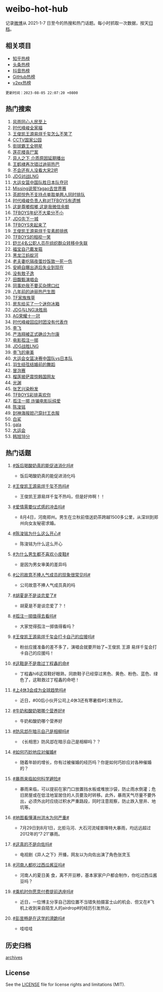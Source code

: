 # weibo-hot-hub

记录[微博](https://www.weibo.com)从 2021-1-7 日至今的热搜和热门话题。每小时抓取一次数据，按天[归档](archives)。

## 相关项目

- [知乎热榜](https://github.com/lonnyzhang423/zhihu-hot-hub)
- [头条热榜](https://github.com/lonnyzhang423/toutiao-hot-hub)
- [抖音热榜](https://github.com/lonnyzhang423/douyin-hot-hub)
- [GitHub热榜](https://github.com/lonnyzhang423/github-hot-hub)
- [v2ex热榜](https://github.com/lonnyzhang423/v2ex-hot-hub)


`更新时间：2023-08-05 22:07:20 +0800`

## 热门搜索

1. [风雨同心人民至上](https://m.weibo.cn/search?containerid=100103type%3D1%26t%3D10%26q%3D%23%E9%A3%8E%E9%9B%A8%E5%90%8C%E5%BF%83%E4%BA%BA%E6%B0%91%E8%87%B3%E4%B8%8A%23&stream_entry_id=51&isnewpage=1&extparam=seat%3D1%26pos%3D0%26cate%3D10103%26dgr%3D0%26filter_type%3Drealtimehot%26c_type%3D51%26stream_entry_id%3D51%26display_time%3D1691244439%26pre_seqid%3D169124443925703267511&luicode=10000011&lfid=106003type%253D25%2526t%253D3%2526disable_hot%253D1%2526filter_type%253Drealtimehot)
1. [时代峰峻全家福](https://m.weibo.cn/search?containerid=100103type%3D1%26t%3D10%26q%3D%23%E6%97%B6%E4%BB%A3%E5%B3%B0%E5%B3%BB%E5%85%A8%E5%AE%B6%E7%A6%8F%23&stream_entry_id=31&isnewpage=1&extparam=seat%3D1%26realpos%3D1%26lcate%3D5001%26dgr%3D0%26pos%3D0%26q%3D%2523%25E6%2597%25B6%25E4%25BB%25A3%25E5%25B3%25B0%25E5%25B3%25BB%25E5%2585%25A8%25E5%25AE%25B6%25E7%25A6%258F%2523%26flag%3D4%26filter_type%3Drealtimehot%26stream_entry_id%3D31%26band_rank%3D1%26c_type%3D31%26cate%3D5001%26display_time%3D1691244439%26pre_seqid%3D169124443925703267511&luicode=10000011&lfid=106003type%253D25%2526t%253D3%2526disable_hot%253D1%2526filter_type%253Drealtimehot)
1. [王俊凯王源易烊千玺怎么不笑了](https://m.weibo.cn/search?containerid=100103type%3D1%26t%3D10%26q%3D%23%E7%8E%8B%E4%BF%8A%E5%87%AF%E7%8E%8B%E6%BA%90%E6%98%93%E7%83%8A%E5%8D%83%E7%8E%BA%E6%80%8E%E4%B9%88%E4%B8%8D%E7%AC%91%E4%BA%86%23&stream_entry_id=31&isnewpage=1&extparam=seat%3D1%26realpos%3D2%26lcate%3D5001%26dgr%3D0%26pos%3D1%26q%3D%2523%25E7%258E%258B%25E4%25BF%258A%25E5%2587%25AF%25E7%258E%258B%25E6%25BA%2590%25E6%2598%2593%25E7%2583%258A%25E5%258D%2583%25E7%258E%25BA%25E6%2580%258E%25E4%25B9%2588%25E4%25B8%258D%25E7%25AC%2591%25E4%25BA%2586%2523%26flag%3D16%26filter_type%3Drealtimehot%26stream_entry_id%3D31%26band_rank%3D2%26c_type%3D31%26cate%3D5001%26display_time%3D1691244439%26pre_seqid%3D169124443925703267511&luicode=10000011&lfid=106003type%253D25%2526t%253D3%2526disable_hot%253D1%2526filter_type%253Drealtimehot)
1. [CCTV国家公园](https://m.weibo.cn/search?containerid=100103type%3D1%26t%3D10%26q%3D%23CCTV%E5%9B%BD%E5%AE%B6%E5%85%AC%E5%9B%AD%23&stream_entry_id=31&isnewpage=1&extparam=seat%3D1%26realpos%3D3%26lcate%3D5001%26dgr%3D0%26pos%3D2%26q%3D%2523CCTV%25E5%259B%25BD%25E5%25AE%25B6%25E5%2585%25AC%25E5%259B%25AD%2523%26flag%3D1%26filter_type%3Drealtimehot%26stream_entry_id%3D31%26band_rank%3D3%26c_type%3D31%26cate%3D5001%26display_time%3D1691244439%26pre_seqid%3D169124443925703267511&luicode=10000011&lfid=106003type%253D25%2526t%253D3%2526disable_hot%253D1%2526filter_type%253Drealtimehot)
1. [街球霸王全明星](https://m.weibo.cn/search?containerid=100103type%3D1%26t%3D10%26q%3D%23%E8%A1%97%E7%90%83%E9%9C%B8%E7%8E%8B%E5%85%A8%E6%98%8E%E6%98%9F%23&stream_entry_id=31&isnewpage=1&extparam=seat%3D1%26topic_ad%3D1%26cate%3D5001%26lcate%3D5001%26q%3D%2523%25E8%25A1%2597%25E7%2590%2583%25E9%259C%25B8%25E7%258E%258B%25E5%2585%25A8%25E6%2598%258E%25E6%2598%259F%2523%26pos%3D3%26band_rank%3D4%26dgr%3D0%26filter_type%3Drealtimehot%26is_ad_pos%3D1%26adid%3D198131%26c_type%3D31%26stream_entry_id%3D31%26display_time%3D1691244439%26pre_seqid%3D169124443925703267511&luicode=10000011&lfid=106003type%253D25%2526t%253D3%2526disable_hot%253D1%2526filter_type%253Drealtimehot)
1. [莲花楼丧尸案](https://m.weibo.cn/search?containerid=100103type%3D1%26t%3D10%26q%3D%23%E8%8E%B2%E8%8A%B1%E6%A5%BC%E4%B8%A7%E5%B0%B8%E6%A1%88%23&stream_entry_id=31&isnewpage=1&extparam=seat%3D1%26realpos%3D4%26lcate%3D5001%26dgr%3D0%26pos%3D4%26q%3D%2523%25E8%258E%25B2%25E8%258A%25B1%25E6%25A5%25BC%25E4%25B8%25A7%25E5%25B0%25B8%25E6%25A1%2588%2523%26flag%3D2%26filter_type%3Drealtimehot%26stream_entry_id%3D31%26band_rank%3D4%26c_type%3D31%26cate%3D5001%26display_time%3D1691244439%26pre_seqid%3D169124443925703267511&luicode=10000011&lfid=106003type%253D25%2526t%253D3%2526disable_hot%253D1%2526filter_type%253Drealtimehot)
1. [异人之下 介质原因延期播出](https://m.weibo.cn/search?containerid=100103type%3D1%26t%3D10%26q%3D%E5%BC%82%E4%BA%BA%E4%B9%8B%E4%B8%8B+%E4%BB%8B%E8%B4%A8%E5%8E%9F%E5%9B%A0%E5%BB%B6%E6%9C%9F%E6%92%AD%E5%87%BA&stream_entry_id=31&isnewpage=1&extparam=seat%3D1%26realpos%3D5%26lcate%3D5001%26dgr%3D0%26pos%3D5%26q%3D%25E5%25BC%2582%25E4%25BA%25BA%25E4%25B9%258B%25E4%25B8%258B%2520%25E4%25BB%258B%25E8%25B4%25A8%25E5%258E%259F%25E5%259B%25A0%25E5%25BB%25B6%25E6%259C%259F%25E6%2592%25AD%25E5%2587%25BA%26flag%3D1%26filter_type%3Drealtimehot%26stream_entry_id%3D31%26band_rank%3D5%26c_type%3D31%26cate%3D5001%26display_time%3D1691244439%26pre_seqid%3D169124443925703267511&luicode=10000011&lfid=106003type%253D25%2526t%253D3%2526disable_hot%253D1%2526filter_type%253Drealtimehot)
1. [王鹤棣再次错过迪丽热巴](https://m.weibo.cn/search?containerid=100103type%3D1%26t%3D10%26q%3D%23%E7%8E%8B%E9%B9%A4%E6%A3%A3%E5%86%8D%E6%AC%A1%E9%94%99%E8%BF%87%E8%BF%AA%E4%B8%BD%E7%83%AD%E5%B7%B4%23&stream_entry_id=31&isnewpage=1&extparam=seat%3D1%26realpos%3D6%26lcate%3D5001%26dgr%3D0%26pos%3D6%26q%3D%2523%25E7%258E%258B%25E9%25B9%25A4%25E6%25A3%25A3%25E5%2586%258D%25E6%25AC%25A1%25E9%2594%2599%25E8%25BF%2587%25E8%25BF%25AA%25E4%25B8%25BD%25E7%2583%25AD%25E5%25B7%25B4%2523%26flag%3D1%26filter_type%3Drealtimehot%26stream_entry_id%3D31%26band_rank%3D6%26c_type%3D31%26cate%3D5001%26display_time%3D1691244439%26pre_seqid%3D169124443925703267511&luicode=10000011&lfid=106003type%253D25%2526t%253D3%2526disable_hot%253D1%2526filter_type%253Drealtimehot)
1. [不会还有人没看大宋2吧](https://m.weibo.cn/search?containerid=100103type%3D1%26t%3D10%26q%3D%23%E4%B8%8D%E4%BC%9A%E8%BF%98%E6%9C%89%E4%BA%BA%E6%B2%A1%E7%9C%8B%E5%A4%A7%E5%AE%8B2%E5%90%A7%23&stream_entry_id=31&isnewpage=1&extparam=seat%3D1%26cate%3D5001%26lcate%3D5001%26q%3D%2523%25E4%25B8%258D%25E4%25BC%259A%25E8%25BF%2598%25E6%259C%2589%25E4%25BA%25BA%25E6%25B2%25A1%25E7%259C%258B%25E5%25A4%25A7%25E5%25AE%258B2%25E5%2590%25A7%2523%26pos%3D7%26band_rank%3D7%26dgr%3D0%26filter_type%3Drealtimehot%26is_ad_pos%3D1%26adid%3D198566%26c_type%3D31%26stream_entry_id%3D31%26display_time%3D1691244439%26pre_seqid%3D169124443925703267511&luicode=10000011&lfid=106003type%253D25%2526t%253D3%2526disable_hot%253D1%2526filter_type%253Drealtimehot)
1. [JDG对战LNG](https://m.weibo.cn/search?containerid=100103type%3D1%26t%3D10%26q%3D%23JDG%E5%AF%B9%E6%88%98LNG%23&stream_entry_id=31&isnewpage=1&extparam=seat%3D1%26realpos%3D7%26lcate%3D5001%26dgr%3D0%26pos%3D8%26q%3D%2523JDG%25E5%25AF%25B9%25E6%2588%2598LNG%2523%26flag%3D0%26filter_type%3Drealtimehot%26stream_entry_id%3D31%26band_rank%3D7%26c_type%3D31%26cate%3D5001%26display_time%3D1691244439%26pre_seqid%3D169124443925703267511&luicode=10000011&lfid=106003type%253D25%2526t%253D3%2526disable_hot%253D1%2526filter_type%253Drealtimehot)
1. [大运女篮中国队胜日本队夺冠](https://m.weibo.cn/search?containerid=100103type%3D1%26t%3D10%26q%3D%23%E5%A4%A7%E8%BF%90%E5%A5%B3%E7%AF%AE%E4%B8%AD%E5%9B%BD%E9%98%9F%E8%83%9C%E6%97%A5%E6%9C%AC%E9%98%9F%E5%A4%BA%E5%86%A0%23&stream_entry_id=31&isnewpage=1&extparam=seat%3D1%26realpos%3D8%26lcate%3D5001%26dgr%3D0%26pos%3D9%26q%3D%2523%25E5%25A4%25A7%25E8%25BF%2590%25E5%25A5%25B3%25E7%25AF%25AE%25E4%25B8%25AD%25E5%259B%25BD%25E9%2598%259F%25E8%2583%259C%25E6%2597%25A5%25E6%259C%25AC%25E9%2598%259F%25E5%25A4%25BA%25E5%2586%25A0%2523%26flag%3D1%26filter_type%3Drealtimehot%26stream_entry_id%3D31%26band_rank%3D8%26c_type%3D31%26cate%3D5001%26display_time%3D1691244439%26pre_seqid%3D169124443925703267511&luicode=10000011&lfid=106003type%253D25%2526t%253D3%2526disable_hot%253D1%2526filter_type%253Drealtimehot)
1. [Missing说带Yagao去世界赛](https://m.weibo.cn/search?containerid=100103type%3D1%26t%3D10%26q%3D%23Missing%E8%AF%B4%E5%B8%A6Yagao%E5%8E%BB%E4%B8%96%E7%95%8C%E8%B5%9B%23&stream_entry_id=31&isnewpage=1&extparam=seat%3D1%26realpos%3D9%26lcate%3D5001%26dgr%3D0%26pos%3D10%26q%3D%2523Missing%25E8%25AF%25B4%25E5%25B8%25A6Yagao%25E5%258E%25BB%25E4%25B8%2596%25E7%2595%258C%25E8%25B5%259B%2523%26flag%3D1%26filter_type%3Drealtimehot%26stream_entry_id%3D31%26band_rank%3D9%26c_type%3D31%26cate%3D5001%26display_time%3D1691244439%26pre_seqid%3D169124443925703267511&luicode=10000011&lfid=106003type%253D25%2526t%253D3%2526disable_hot%253D1%2526filter_type%253Drealtimehot)
1. [茶颜悦色不支持点单取单两人同时排队](https://m.weibo.cn/search?containerid=100103type%3D1%26t%3D10%26q%3D%23%E8%8C%B6%E9%A2%9C%E6%82%A6%E8%89%B2%E4%B8%8D%E6%94%AF%E6%8C%81%E7%82%B9%E5%8D%95%E5%8F%96%E5%8D%95%E4%B8%A4%E4%BA%BA%E5%90%8C%E6%97%B6%E6%8E%92%E9%98%9F%23&stream_entry_id=31&isnewpage=1&extparam=seat%3D1%26realpos%3D10%26lcate%3D5001%26dgr%3D0%26pos%3D11%26q%3D%2523%25E8%258C%25B6%25E9%25A2%259C%25E6%2582%25A6%25E8%2589%25B2%25E4%25B8%258D%25E6%2594%25AF%25E6%258C%2581%25E7%2582%25B9%25E5%258D%2595%25E5%258F%2596%25E5%258D%2595%25E4%25B8%25A4%25E4%25BA%25BA%25E5%2590%258C%25E6%2597%25B6%25E6%258E%2592%25E9%2598%259F%2523%26flag%3D0%26filter_type%3Drealtimehot%26stream_entry_id%3D31%26band_rank%3D10%26c_type%3D31%26cate%3D5001%26display_time%3D1691244439%26pre_seqid%3D169124443925703267511&luicode=10000011&lfid=106003type%253D25%2526t%253D3%2526disable_hot%253D1%2526filter_type%253Drealtimehot)
1. [时代峰峻负责人称对TFBOYS有遗憾](https://m.weibo.cn/search?containerid=100103type%3D1%26t%3D10%26q%3D%23%E6%97%B6%E4%BB%A3%E5%B3%B0%E5%B3%BB%E8%B4%9F%E8%B4%A3%E4%BA%BA%E7%A7%B0%E5%AF%B9TFBOYS%E6%9C%89%E9%81%97%E6%86%BE%23&stream_entry_id=31&isnewpage=1&extparam=seat%3D1%26realpos%3D11%26lcate%3D5001%26dgr%3D0%26pos%3D12%26q%3D%2523%25E6%2597%25B6%25E4%25BB%25A3%25E5%25B3%25B0%25E5%25B3%25BB%25E8%25B4%259F%25E8%25B4%25A3%25E4%25BA%25BA%25E7%25A7%25B0%25E5%25AF%25B9TFBOYS%25E6%259C%2589%25E9%2581%2597%25E6%2586%25BE%2523%26flag%3D1%26filter_type%3Drealtimehot%26stream_entry_id%3D31%26band_rank%3D11%26c_type%3D31%26cate%3D5001%26display_time%3D1691244439%26pre_seqid%3D169124443925703267511&luicode=10000011&lfid=106003type%253D25%2526t%253D3%2526disable_hot%253D1%2526filter_type%253Drealtimehot)
1. [这是尊嘟假嘟 这是我微信余额](https://m.weibo.cn/search?containerid=100103type%3D1%26t%3D10%26q%3D%E8%BF%99%E6%98%AF%E5%B0%8A%E5%98%9F%E5%81%87%E5%98%9F+%E8%BF%99%E6%98%AF%E6%88%91%E5%BE%AE%E4%BF%A1%E4%BD%99%E9%A2%9D&stream_entry_id=31&isnewpage=1&extparam=seat%3D1%26realpos%3D12%26lcate%3D5001%26dgr%3D0%26pos%3D13%26q%3D%25E8%25BF%2599%25E6%2598%25AF%25E5%25B0%258A%25E5%2598%259F%25E5%2581%2587%25E5%2598%259F%2520%25E8%25BF%2599%25E6%2598%25AF%25E6%2588%2591%25E5%25BE%25AE%25E4%25BF%25A1%25E4%25BD%2599%25E9%25A2%259D%26flag%3D1%26filter_type%3Drealtimehot%26stream_entry_id%3D31%26band_rank%3D12%26c_type%3D31%26cate%3D5001%26display_time%3D1691244439%26pre_seqid%3D169124443925703267511&luicode=10000011&lfid=106003type%253D25%2526t%253D3%2526disable_hot%253D1%2526filter_type%253Drealtimehot)
1. [TFBOYS年纪不大辈分不小](https://m.weibo.cn/search?containerid=100103type%3D1%26t%3D10%26q%3D%23TFBOYS%E5%B9%B4%E7%BA%AA%E4%B8%8D%E5%A4%A7%E8%BE%88%E5%88%86%E4%B8%8D%E5%B0%8F%23&stream_entry_id=31&isnewpage=1&extparam=seat%3D1%26realpos%3D13%26lcate%3D5001%26dgr%3D0%26pos%3D14%26q%3D%2523TFBOYS%25E5%25B9%25B4%25E7%25BA%25AA%25E4%25B8%258D%25E5%25A4%25A7%25E8%25BE%2588%25E5%2588%2586%25E4%25B8%258D%25E5%25B0%258F%2523%26flag%3D1%26filter_type%3Drealtimehot%26stream_entry_id%3D31%26band_rank%3D13%26c_type%3D31%26cate%3D5001%26display_time%3D1691244439%26pre_seqid%3D169124443925703267511&luicode=10000011&lfid=106003type%253D25%2526t%253D3%2526disable_hot%253D1%2526filter_type%253Drealtimehot)
1. [JDG先下一城](https://m.weibo.cn/search?containerid=100103type%3D1%26t%3D10%26q%3D%23JDG%E5%85%88%E4%B8%8B%E4%B8%80%E5%9F%8E%23&stream_entry_id=31&isnewpage=1&extparam=seat%3D1%26realpos%3D14%26lcate%3D5001%26dgr%3D0%26pos%3D15%26q%3D%2523JDG%25E5%2585%2588%25E4%25B8%258B%25E4%25B8%2580%25E5%259F%258E%2523%26flag%3D0%26filter_type%3Drealtimehot%26stream_entry_id%3D31%26band_rank%3D14%26c_type%3D31%26cate%3D5001%26display_time%3D1691244439%26pre_seqid%3D169124443925703267511&luicode=10000011&lfid=106003type%253D25%2526t%253D3%2526disable_hot%253D1%2526filter_type%253Drealtimehot)
1. [TFBOYS夹起来了](https://m.weibo.cn/search?containerid=100103type%3D1%26t%3D10%26q%3D%23TFBOYS%E5%A4%B9%E8%B5%B7%E6%9D%A5%E4%BA%86%23&stream_entry_id=31&isnewpage=1&extparam=seat%3D1%26realpos%3D15%26lcate%3D5001%26dgr%3D0%26pos%3D16%26q%3D%2523TFBOYS%25E5%25A4%25B9%25E8%25B5%25B7%25E6%259D%25A5%25E4%25BA%2586%2523%26flag%3D0%26filter_type%3Drealtimehot%26stream_entry_id%3D31%26band_rank%3D15%26c_type%3D31%26cate%3D5001%26display_time%3D1691244439%26pre_seqid%3D169124443925703267511&luicode=10000011&lfid=106003type%253D25%2526t%253D3%2526disable_hot%253D1%2526filter_type%253Drealtimehot)
1. [王俊凯王源易烊千玺素颜排练](https://m.weibo.cn/search?containerid=100103type%3D1%26t%3D10%26q%3D%23%E7%8E%8B%E4%BF%8A%E5%87%AF%E7%8E%8B%E6%BA%90%E6%98%93%E7%83%8A%E5%8D%83%E7%8E%BA%E7%B4%A0%E9%A2%9C%E6%8E%92%E7%BB%83%23&stream_entry_id=31&isnewpage=1&extparam=seat%3D1%26realpos%3D16%26lcate%3D5001%26dgr%3D0%26pos%3D17%26q%3D%2523%25E7%258E%258B%25E4%25BF%258A%25E5%2587%25AF%25E7%258E%258B%25E6%25BA%2590%25E6%2598%2593%25E7%2583%258A%25E5%258D%2583%25E7%258E%25BA%25E7%25B4%25A0%25E9%25A2%259C%25E6%258E%2592%25E7%25BB%2583%2523%26flag%3D1%26filter_type%3Drealtimehot%26stream_entry_id%3D31%26band_rank%3D16%26c_type%3D31%26cate%3D5001%26display_time%3D1691244439%26pre_seqid%3D169124443925703267511&luicode=10000011&lfid=106003type%253D25%2526t%253D3%2526disable_hot%253D1%2526filter_type%253Drealtimehot)
1. [TFBOYS的相视一笑](https://m.weibo.cn/search?containerid=100103type%3D1%26t%3D10%26q%3D%23TFBOYS%E7%9A%84%E7%9B%B8%E8%A7%86%E4%B8%80%E7%AC%91%23&stream_entry_id=31&isnewpage=1&extparam=seat%3D1%26realpos%3D17%26lcate%3D5001%26dgr%3D0%26pos%3D18%26q%3D%2523TFBOYS%25E7%259A%2584%25E7%259B%25B8%25E8%25A7%2586%25E4%25B8%2580%25E7%25AC%2591%2523%26flag%3D1%26filter_type%3Drealtimehot%26stream_entry_id%3D31%26band_rank%3D17%26c_type%3D31%26cate%3D5001%26display_time%3D1691244439%26pre_seqid%3D169124443925703267511&luicode=10000011&lfid=106003type%253D25%2526t%253D3%2526disable_hot%253D1%2526filter_type%253Drealtimehot)
1. [舒兰4名公职人员在组织群众转移中失联](https://m.weibo.cn/search?containerid=100103type%3D1%26t%3D10%26q%3D%23%E8%88%92%E5%85%B04%E5%90%8D%E5%85%AC%E8%81%8C%E4%BA%BA%E5%91%98%E5%9C%A8%E7%BB%84%E7%BB%87%E7%BE%A4%E4%BC%97%E8%BD%AC%E7%A7%BB%E4%B8%AD%E5%A4%B1%E8%81%94%23&stream_entry_id=31&isnewpage=1&extparam=seat%3D1%26realpos%3D18%26lcate%3D5001%26dgr%3D0%26pos%3D19%26q%3D%2523%25E8%2588%2592%25E5%2585%25B04%25E5%2590%258D%25E5%2585%25AC%25E8%2581%258C%25E4%25BA%25BA%25E5%2591%2598%25E5%259C%25A8%25E7%25BB%2584%25E7%25BB%2587%25E7%25BE%25A4%25E4%25BC%2597%25E8%25BD%25AC%25E7%25A7%25BB%25E4%25B8%25AD%25E5%25A4%25B1%25E8%2581%2594%2523%26flag%3D0%26filter_type%3Drealtimehot%26stream_entry_id%3D31%26band_rank%3D18%26c_type%3D31%26cate%3D5001%26display_time%3D1691244439%26pre_seqid%3D169124443925703267511&luicode=10000011&lfid=106003type%253D25%2526t%253D3%2526disable_hot%253D1%2526filter_type%253Drealtimehot)
1. [福宝自己戴发箍](https://m.weibo.cn/search?containerid=100103type%3D1%26t%3D10%26q%3D%E7%A6%8F%E5%AE%9D%E8%87%AA%E5%B7%B1%E6%88%B4%E5%8F%91%E7%AE%8D&stream_entry_id=31&isnewpage=1&extparam=seat%3D1%26realpos%3D19%26lcate%3D5001%26dgr%3D0%26pos%3D20%26q%3D%25E7%25A6%258F%25E5%25AE%259D%25E8%2587%25AA%25E5%25B7%25B1%25E6%2588%25B4%25E5%258F%2591%25E7%25AE%258D%26flag%3D0%26filter_type%3Drealtimehot%26stream_entry_id%3D31%26band_rank%3D19%26c_type%3D31%26cate%3D5001%26display_time%3D1691244439%26pre_seqid%3D169124443925703267511&luicode=10000011&lfid=106003type%253D25%2526t%253D3%2526disable_hot%253D1%2526filter_type%253Drealtimehot)
1. [黑龙江蚂蚁河](https://m.weibo.cn/search?containerid=100103type%3D1%26t%3D10%26q%3D%23%E9%BB%91%E9%BE%99%E6%B1%9F%E8%9A%82%E8%9A%81%E6%B2%B3%23&stream_entry_id=31&isnewpage=1&extparam=seat%3D1%26realpos%3D20%26lcate%3D5001%26dgr%3D0%26pos%3D21%26q%3D%2523%25E9%25BB%2591%25E9%25BE%2599%25E6%25B1%259F%25E8%259A%2582%25E8%259A%2581%25E6%25B2%25B3%2523%26flag%3D1%26filter_type%3Drealtimehot%26stream_entry_id%3D31%26band_rank%3D20%26c_type%3D31%26cate%3D5001%26display_time%3D1691244439%26pre_seqid%3D169124443925703267511&luicode=10000011&lfid=106003type%253D25%2526t%253D3%2526disable_hot%253D1%2526filter_type%253Drealtimehot)
1. [老夫妻吃隔夜蛋炒饭致一死一伤](https://m.weibo.cn/search?containerid=100103type%3D1%26t%3D10%26q%3D%23%E8%80%81%E5%A4%AB%E5%A6%BB%E5%90%83%E9%9A%94%E5%A4%9C%E8%9B%8B%E7%82%92%E9%A5%AD%E8%87%B4%E4%B8%80%E6%AD%BB%E4%B8%80%E4%BC%A4%23&stream_entry_id=31&isnewpage=1&extparam=seat%3D1%26realpos%3D21%26lcate%3D5001%26dgr%3D0%26pos%3D22%26q%3D%2523%25E8%2580%2581%25E5%25A4%25AB%25E5%25A6%25BB%25E5%2590%2583%25E9%259A%2594%25E5%25A4%259C%25E8%259B%258B%25E7%2582%2592%25E9%25A5%25AD%25E8%2587%25B4%25E4%25B8%2580%25E6%25AD%25BB%25E4%25B8%2580%25E4%25BC%25A4%2523%26flag%3D1%26filter_type%3Drealtimehot%26stream_entry_id%3D31%26band_rank%3D21%26c_type%3D31%26cate%3D5001%26display_time%3D1691244439%26pre_seqid%3D169124443925703267511&luicode=10000011&lfid=106003type%253D25%2526t%253D3%2526disable_hot%253D1%2526filter_type%253Drealtimehot)
1. [安崎自曝出道后失业到现在](https://m.weibo.cn/search?containerid=100103type%3D1%26t%3D10%26q%3D%23%E5%AE%89%E5%B4%8E%E8%87%AA%E6%9B%9D%E5%87%BA%E9%81%93%E5%90%8E%E5%A4%B1%E4%B8%9A%E5%88%B0%E7%8E%B0%E5%9C%A8%23&stream_entry_id=31&isnewpage=1&extparam=seat%3D1%26realpos%3D22%26lcate%3D5001%26dgr%3D0%26pos%3D23%26q%3D%2523%25E5%25AE%2589%25E5%25B4%258E%25E8%2587%25AA%25E6%259B%259D%25E5%2587%25BA%25E9%2581%2593%25E5%2590%258E%25E5%25A4%25B1%25E4%25B8%259A%25E5%2588%25B0%25E7%258E%25B0%25E5%259C%25A8%2523%26flag%3D1%26filter_type%3Drealtimehot%26stream_entry_id%3D31%26band_rank%3D22%26c_type%3D31%26cate%3D5001%26display_time%3D1691244439%26pre_seqid%3D169124443925703267511&luicode=10000011&lfid=106003type%253D25%2526t%253D3%2526disable_hot%253D1%2526filter_type%253Drealtimehot)
1. [没有敖子逸](https://m.weibo.cn/search?containerid=100103type%3D1%26t%3D10%26q%3D%E6%B2%A1%E6%9C%89%E6%95%96%E5%AD%90%E9%80%B8&stream_entry_id=31&isnewpage=1&extparam=seat%3D1%26realpos%3D23%26lcate%3D5001%26dgr%3D0%26pos%3D24%26q%3D%25E6%25B2%25A1%25E6%259C%2589%25E6%2595%2596%25E5%25AD%2590%25E9%2580%25B8%26flag%3D1%26filter_type%3Drealtimehot%26stream_entry_id%3D31%26band_rank%3D23%26c_type%3D31%26cate%3D5001%26display_time%3D1691244439%26pre_seqid%3D169124443925703267511&luicode=10000011&lfid=106003type%253D25%2526t%253D3%2526disable_hot%253D1%2526filter_type%253Drealtimehot)
1. [田馥甄演唱会](https://m.weibo.cn/search?containerid=100103type%3D1%26t%3D10%26q%3D%E7%94%B0%E9%A6%A5%E7%94%84%E6%BC%94%E5%94%B1%E4%BC%9A&stream_entry_id=31&isnewpage=1&extparam=seat%3D1%26realpos%3D24%26lcate%3D5001%26dgr%3D0%26pos%3D25%26q%3D%25E7%2594%25B0%25E9%25A6%25A5%25E7%2594%2584%25E6%25BC%2594%25E5%2594%25B1%25E4%25BC%259A%26flag%3D1%26filter_type%3Drealtimehot%26stream_entry_id%3D31%26band_rank%3D24%26c_type%3D31%26cate%3D5001%26display_time%3D1691244439%26pre_seqid%3D169124443925703267511&luicode=10000011&lfid=106003type%253D25%2526t%253D3%2526disable_hot%253D1%2526filter_type%253Drealtimehot)
1. [同事劝我不要买杂牌口红](https://m.weibo.cn/search?containerid=100103type%3D1%26t%3D10%26q%3D%E5%90%8C%E4%BA%8B%E5%8A%9D%E6%88%91%E4%B8%8D%E8%A6%81%E4%B9%B0%E6%9D%82%E7%89%8C%E5%8F%A3%E7%BA%A2&stream_entry_id=31&isnewpage=1&extparam=seat%3D1%26realpos%3D25%26lcate%3D5001%26dgr%3D0%26pos%3D26%26q%3D%25E5%2590%258C%25E4%25BA%258B%25E5%258A%259D%25E6%2588%2591%25E4%25B8%258D%25E8%25A6%2581%25E4%25B9%25B0%25E6%259D%2582%25E7%2589%258C%25E5%258F%25A3%25E7%25BA%25A2%26flag%3D1%26filter_type%3Drealtimehot%26stream_entry_id%3D31%26band_rank%3D25%26c_type%3D31%26cate%3D5001%26display_time%3D1691244439%26pre_seqid%3D169124443925703267511&luicode=10000011&lfid=106003type%253D25%2526t%253D3%2526disable_hot%253D1%2526filter_type%253Drealtimehot)
1. [八年前的迪丽热巴生图](https://m.weibo.cn/search?containerid=100103type%3D1%26t%3D10%26q%3D%23%E5%85%AB%E5%B9%B4%E5%89%8D%E7%9A%84%E8%BF%AA%E4%B8%BD%E7%83%AD%E5%B7%B4%E7%94%9F%E5%9B%BE%23&stream_entry_id=31&isnewpage=1&extparam=seat%3D1%26realpos%3D26%26lcate%3D5001%26dgr%3D0%26pos%3D27%26q%3D%2523%25E5%2585%25AB%25E5%25B9%25B4%25E5%2589%258D%25E7%259A%2584%25E8%25BF%25AA%25E4%25B8%25BD%25E7%2583%25AD%25E5%25B7%25B4%25E7%2594%259F%25E5%259B%25BE%2523%26flag%3D0%26filter_type%3Drealtimehot%26stream_entry_id%3D31%26band_rank%3D26%26c_type%3D31%26cate%3D5001%26display_time%3D1691244439%26pre_seqid%3D169124443925703267511&luicode=10000011&lfid=106003type%253D25%2526t%253D3%2526disable_hot%253D1%2526filter_type%253Drealtimehot)
1. [TF家族族草](https://m.weibo.cn/search?containerid=100103type%3D1%26t%3D10%26q%3D%23TF%E5%AE%B6%E6%97%8F%E6%97%8F%E8%8D%89%23&stream_entry_id=31&isnewpage=1&extparam=seat%3D1%26realpos%3D27%26lcate%3D5001%26dgr%3D0%26pos%3D28%26q%3D%2523TF%25E5%25AE%25B6%25E6%2597%258F%25E6%2597%258F%25E8%258D%2589%2523%26flag%3D1%26filter_type%3Drealtimehot%26stream_entry_id%3D31%26band_rank%3D27%26c_type%3D31%26cate%3D5001%26display_time%3D1691244439%26pre_seqid%3D169124443925703267511&luicode=10000011&lfid=106003type%253D25%2526t%253D3%2526disable_hot%253D1%2526filter_type%253Drealtimehot)
1. [房东给买了一个迷你冰箱](https://m.weibo.cn/search?containerid=100103type%3D1%26t%3D10%26q%3D%E6%88%BF%E4%B8%9C%E7%BB%99%E4%B9%B0%E4%BA%86%E4%B8%80%E4%B8%AA%E8%BF%B7%E4%BD%A0%E5%86%B0%E7%AE%B1&stream_entry_id=31&isnewpage=1&extparam=seat%3D1%26realpos%3D28%26lcate%3D5001%26dgr%3D0%26pos%3D29%26q%3D%25E6%2588%25BF%25E4%25B8%259C%25E7%25BB%2599%25E4%25B9%25B0%25E4%25BA%2586%25E4%25B8%2580%25E4%25B8%25AA%25E8%25BF%25B7%25E4%25BD%25A0%25E5%2586%25B0%25E7%25AE%25B1%26flag%3D0%26filter_type%3Drealtimehot%26stream_entry_id%3D31%26band_rank%3D28%26c_type%3D31%26cate%3D5001%26display_time%3D1691244439%26pre_seqid%3D169124443925703267511&luicode=10000011&lfid=106003type%253D25%2526t%253D3%2526disable_hot%253D1%2526filter_type%253Drealtimehot)
1. [JDG与LNG决胜局](https://m.weibo.cn/search?containerid=100103type%3D1%26t%3D10%26q%3D%23JDG%E4%B8%8ELNG%E5%86%B3%E8%83%9C%E5%B1%80%23&stream_entry_id=31&isnewpage=1&extparam=seat%3D1%26realpos%3D29%26lcate%3D5001%26dgr%3D0%26pos%3D30%26q%3D%2523JDG%25E4%25B8%258ELNG%25E5%2586%25B3%25E8%2583%259C%25E5%25B1%2580%2523%26flag%3D1%26filter_type%3Drealtimehot%26stream_entry_id%3D31%26band_rank%3D29%26c_type%3D31%26cate%3D5001%26display_time%3D1691244439%26pre_seqid%3D169124443925703267511&luicode=10000011&lfid=106003type%253D25%2526t%253D3%2526disable_hot%253D1%2526filter_type%253Drealtimehot)
1. [AG荣耀十一冠](https://m.weibo.cn/search?containerid=100103type%3D1%26t%3D10%26q%3D%23AG%E8%8D%A3%E8%80%80%E5%8D%81%E4%B8%80%E5%86%A0%23&stream_entry_id=31&isnewpage=1&extparam=seat%3D1%26realpos%3D30%26lcate%3D5001%26dgr%3D0%26pos%3D31%26q%3D%2523AG%25E8%258D%25A3%25E8%2580%2580%25E5%258D%2581%25E4%25B8%2580%25E5%2586%25A0%2523%26flag%3D1%26filter_type%3Drealtimehot%26stream_entry_id%3D31%26band_rank%3D30%26c_type%3D31%26cate%3D5001%26display_time%3D1691244439%26pre_seqid%3D169124443925703267511&luicode=10000011&lfid=106003type%253D25%2526t%253D3%2526disable_hot%253D1%2526filter_type%253Drealtimehot)
1. [时代峰峻回应时团没有代表作](https://m.weibo.cn/search?containerid=100103type%3D1%26t%3D10%26q%3D%23%E6%97%B6%E4%BB%A3%E5%B3%B0%E5%B3%BB%E5%9B%9E%E5%BA%94%E6%97%B6%E5%9B%A2%E6%B2%A1%E6%9C%89%E4%BB%A3%E8%A1%A8%E4%BD%9C%23&stream_entry_id=31&isnewpage=1&extparam=seat%3D1%26realpos%3D31%26lcate%3D5001%26dgr%3D0%26pos%3D32%26q%3D%2523%25E6%2597%25B6%25E4%25BB%25A3%25E5%25B3%25B0%25E5%25B3%25BB%25E5%259B%259E%25E5%25BA%2594%25E6%2597%25B6%25E5%259B%25A2%25E6%25B2%25A1%25E6%259C%2589%25E4%25BB%25A3%25E8%25A1%25A8%25E4%25BD%259C%2523%26flag%3D1%26filter_type%3Drealtimehot%26stream_entry_id%3D31%26band_rank%3D31%26c_type%3D31%26cate%3D5001%26display_time%3D1691244439%26pre_seqid%3D169124443925703267511&luicode=10000011&lfid=106003type%253D25%2526t%253D3%2526disable_hot%253D1%2526filter_type%253Drealtimehot)
1. [李飞](https://m.weibo.cn/search?containerid=100103type%3D1%26t%3D10%26q%3D%E6%9D%8E%E9%A3%9E&stream_entry_id=31&isnewpage=1&extparam=seat%3D1%26realpos%3D32%26lcate%3D5001%26dgr%3D0%26pos%3D33%26q%3D%25E6%259D%258E%25E9%25A3%259E%26flag%3D1%26filter_type%3Drealtimehot%26stream_entry_id%3D31%26band_rank%3D32%26c_type%3D31%26cate%3D5001%26display_time%3D1691244439%26pre_seqid%3D169124443925703267511&luicode=10000011&lfid=106003type%253D25%2526t%253D3%2526disable_hot%253D1%2526filter_type%253Drealtimehot)
1. [严浩翔被正式确诊为尔康](https://m.weibo.cn/search?containerid=100103type%3D1%26t%3D10%26q%3D%23%E4%B8%A5%E6%B5%A9%E7%BF%94%E8%A2%AB%E6%AD%A3%E5%BC%8F%E7%A1%AE%E8%AF%8A%E4%B8%BA%E5%B0%94%E5%BA%B7%23&stream_entry_id=31&isnewpage=1&extparam=seat%3D1%26realpos%3D33%26lcate%3D5001%26dgr%3D0%26pos%3D34%26q%3D%2523%25E4%25B8%25A5%25E6%25B5%25A9%25E7%25BF%2594%25E8%25A2%25AB%25E6%25AD%25A3%25E5%25BC%258F%25E7%25A1%25AE%25E8%25AF%258A%25E4%25B8%25BA%25E5%25B0%2594%25E5%25BA%25B7%2523%26flag%3D0%26filter_type%3Drealtimehot%26stream_entry_id%3D31%26band_rank%3D33%26c_type%3D31%26cate%3D5001%26display_time%3D1691244439%26pre_seqid%3D169124443925703267511&luicode=10000011&lfid=106003type%253D25%2526t%253D3%2526disable_hot%253D1%2526filter_type%253Drealtimehot)
1. [电影孤注一掷](https://m.weibo.cn/search?containerid=100103type%3D1%26t%3D10%26q%3D%23%E7%94%B5%E5%BD%B1%E5%AD%A4%E6%B3%A8%E4%B8%80%E6%8E%B7%23&stream_entry_id=31&isnewpage=1&extparam=seat%3D1%26realpos%3D34%26lcate%3D5001%26dgr%3D0%26pos%3D35%26q%3D%2523%25E7%2594%25B5%25E5%25BD%25B1%25E5%25AD%25A4%25E6%25B3%25A8%25E4%25B8%2580%25E6%258E%25B7%2523%26flag%3D0%26filter_type%3Drealtimehot%26stream_entry_id%3D31%26band_rank%3D34%26c_type%3D31%26cate%3D5001%26display_time%3D1691244439%26pre_seqid%3D169124443925703267511&luicode=10000011&lfid=106003type%253D25%2526t%253D3%2526disable_hot%253D1%2526filter_type%253Drealtimehot)
1. [JDG战胜LNG](https://m.weibo.cn/search?containerid=100103type%3D1%26t%3D10%26q%3D%23JDG%E6%88%98%E8%83%9CLNG%23&stream_entry_id=31&isnewpage=1&extparam=seat%3D1%26realpos%3D35%26lcate%3D5001%26dgr%3D0%26pos%3D36%26q%3D%2523JDG%25E6%2588%2598%25E8%2583%259CLNG%2523%26flag%3D1%26filter_type%3Drealtimehot%26stream_entry_id%3D31%26band_rank%3D35%26c_type%3D31%26cate%3D5001%26display_time%3D1691244439%26pre_seqid%3D169124443925703267511&luicode=10000011&lfid=106003type%253D25%2526t%253D3%2526disable_hot%253D1%2526filter_type%253Drealtimehot)
1. [李飞的审美](https://m.weibo.cn/search?containerid=100103type%3D1%26t%3D10%26q%3D%23%E6%9D%8E%E9%A3%9E%E7%9A%84%E5%AE%A1%E7%BE%8E%23&stream_entry_id=31&isnewpage=1&extparam=seat%3D1%26realpos%3D36%26lcate%3D5001%26dgr%3D0%26pos%3D37%26q%3D%2523%25E6%259D%258E%25E9%25A3%259E%25E7%259A%2584%25E5%25AE%25A1%25E7%25BE%258E%2523%26flag%3D1%26filter_type%3Drealtimehot%26stream_entry_id%3D31%26band_rank%3D36%26c_type%3D31%26cate%3D5001%26display_time%3D1691244439%26pre_seqid%3D169124443925703267511&luicode=10000011&lfid=106003type%253D25%2526t%253D3%2526disable_hot%253D1%2526filter_type%253Drealtimehot)
1. [大运会女篮决赛中国队vs日本队](https://m.weibo.cn/search?containerid=100103type%3D1%26t%3D10%26q%3D%23%E5%A4%A7%E8%BF%90%E4%BC%9A%E5%A5%B3%E7%AF%AE%E5%86%B3%E8%B5%9B%E4%B8%AD%E5%9B%BD%E9%98%9Fvs%E6%97%A5%E6%9C%AC%E9%98%9F%23&stream_entry_id=31&isnewpage=1&extparam=seat%3D1%26realpos%3D37%26lcate%3D5001%26dgr%3D0%26pos%3D38%26q%3D%2523%25E5%25A4%25A7%25E8%25BF%2590%25E4%25BC%259A%25E5%25A5%25B3%25E7%25AF%25AE%25E5%2586%25B3%25E8%25B5%259B%25E4%25B8%25AD%25E5%259B%25BD%25E9%2598%259Fvs%25E6%2597%25A5%25E6%259C%25AC%25E9%2598%259F%2523%26flag%3D0%26filter_type%3Drealtimehot%26stream_entry_id%3D31%26band_rank%3D37%26c_type%3D31%26cate%3D5001%26display_time%3D1691244439%26pre_seqid%3D169124443925703267511&luicode=10000011&lfid=106003type%253D25%2526t%253D3%2526disable_hot%253D1%2526filter_type%253Drealtimehot)
1. [羽生结弦结婚前的舞蹈](https://m.weibo.cn/search?containerid=100103type%3D1%26t%3D10%26q%3D%E7%BE%BD%E7%94%9F%E7%BB%93%E5%BC%A6%E7%BB%93%E5%A9%9A%E5%89%8D%E7%9A%84%E8%88%9E%E8%B9%88&stream_entry_id=31&isnewpage=1&extparam=seat%3D1%26realpos%3D38%26lcate%3D5001%26dgr%3D0%26pos%3D39%26q%3D%25E7%25BE%25BD%25E7%2594%259F%25E7%25BB%2593%25E5%25BC%25A6%25E7%25BB%2593%25E5%25A9%259A%25E5%2589%258D%25E7%259A%2584%25E8%2588%259E%25E8%25B9%2588%26flag%3D0%26filter_type%3Drealtimehot%26stream_entry_id%3D31%26band_rank%3D38%26c_type%3D31%26cate%3D5001%26display_time%3D1691244439%26pre_seqid%3D169124443925703267511&luicode=10000011&lfid=106003type%253D25%2526t%253D3%2526disable_hot%253D1%2526filter_type%253Drealtimehot)
1. [冒泡赛](https://m.weibo.cn/search?containerid=100103type%3D1%26t%3D10%26q%3D%E5%86%92%E6%B3%A1%E8%B5%9B&stream_entry_id=31&isnewpage=1&extparam=seat%3D1%26realpos%3D39%26lcate%3D5001%26dgr%3D0%26pos%3D40%26q%3D%25E5%2586%2592%25E6%25B3%25A1%25E8%25B5%259B%26flag%3D1%26filter_type%3Drealtimehot%26stream_entry_id%3D31%26band_rank%3D39%26c_type%3D31%26cate%3D5001%26display_time%3D1691244439%26pre_seqid%3D169124443925703267511&luicode=10000011&lfid=106003type%253D25%2526t%253D3%2526disable_hot%253D1%2526filter_type%253Drealtimehot)
1. [榴莲披萨震惊韩国网友](https://m.weibo.cn/search?containerid=100103type%3D1%26t%3D10%26q%3D%23%E6%A6%B4%E8%8E%B2%E6%8A%AB%E8%90%A8%E9%9C%87%E6%83%8A%E9%9F%A9%E5%9B%BD%E7%BD%91%E5%8F%8B%23&stream_entry_id=31&isnewpage=1&extparam=seat%3D1%26realpos%3D40%26lcate%3D5001%26dgr%3D0%26pos%3D41%26q%3D%2523%25E6%25A6%25B4%25E8%258E%25B2%25E6%258A%25AB%25E8%2590%25A8%25E9%259C%2587%25E6%2583%258A%25E9%259F%25A9%25E5%259B%25BD%25E7%25BD%2591%25E5%258F%258B%2523%26flag%3D0%26filter_type%3Drealtimehot%26stream_entry_id%3D31%26band_rank%3D40%26c_type%3D31%26cate%3D5001%26display_time%3D1691244439%26pre_seqid%3D169124443925703267511&luicode=10000011&lfid=106003type%253D25%2526t%253D3%2526disable_hot%253D1%2526filter_type%253Drealtimehot)
1. [光渊](https://m.weibo.cn/search?containerid=100103type%3D1%26t%3D10%26q%3D%E5%85%89%E6%B8%8A&stream_entry_id=31&isnewpage=1&extparam=seat%3D1%26realpos%3D41%26lcate%3D5001%26dgr%3D0%26pos%3D42%26q%3D%25E5%2585%2589%25E6%25B8%258A%26flag%3D1%26filter_type%3Drealtimehot%26stream_entry_id%3D31%26band_rank%3D41%26c_type%3D31%26cate%3D5001%26display_time%3D1691244439%26pre_seqid%3D169124443925703267511&luicode=10000011&lfid=106003type%253D25%2526t%253D3%2526disable_hot%253D1%2526filter_type%253Drealtimehot)
1. [张艺兴染粉发](https://m.weibo.cn/search?containerid=100103type%3D1%26t%3D10%26q%3D%23%E5%BC%A0%E8%89%BA%E5%85%B4%E6%9F%93%E7%B2%89%E5%8F%91%23&stream_entry_id=31&isnewpage=1&extparam=seat%3D1%26realpos%3D42%26lcate%3D5001%26dgr%3D0%26pos%3D43%26q%3D%2523%25E5%25BC%25A0%25E8%2589%25BA%25E5%2585%25B4%25E6%259F%2593%25E7%25B2%2589%25E5%258F%2591%2523%26flag%3D1%26filter_type%3Drealtimehot%26stream_entry_id%3D31%26band_rank%3D42%26c_type%3D31%26cate%3D5001%26display_time%3D1691244439%26pre_seqid%3D169124443925703267511&luicode=10000011&lfid=106003type%253D25%2526t%253D3%2526disable_hot%253D1%2526filter_type%253Drealtimehot)
1. [TFBOYS彩排喜欢你](https://m.weibo.cn/search?containerid=100103type%3D1%26t%3D10%26q%3D%23TFBOYS%E5%BD%A9%E6%8E%92%E5%96%9C%E6%AC%A2%E4%BD%A0%23&stream_entry_id=31&isnewpage=1&extparam=seat%3D1%26realpos%3D43%26lcate%3D5001%26dgr%3D0%26pos%3D44%26q%3D%2523TFBOYS%25E5%25BD%25A9%25E6%258E%2592%25E5%2596%259C%25E6%25AC%25A2%25E4%25BD%25A0%2523%26flag%3D0%26filter_type%3Drealtimehot%26stream_entry_id%3D31%26band_rank%3D43%26c_type%3D31%26cate%3D5001%26display_time%3D1691244439%26pre_seqid%3D169124443925703267511&luicode=10000011&lfid=106003type%253D25%2526t%253D3%2526disable_hot%253D1%2526filter_type%253Drealtimehot)
1. [孤注一掷 诈骗电影玩纯爱](https://m.weibo.cn/search?containerid=100103type%3D1%26t%3D10%26q%3D%E5%AD%A4%E6%B3%A8%E4%B8%80%E6%8E%B7+%E8%AF%88%E9%AA%97%E7%94%B5%E5%BD%B1%E7%8E%A9%E7%BA%AF%E7%88%B1&stream_entry_id=31&isnewpage=1&extparam=seat%3D1%26realpos%3D44%26lcate%3D5001%26dgr%3D0%26pos%3D45%26q%3D%25E5%25AD%25A4%25E6%25B3%25A8%25E4%25B8%2580%25E6%258E%25B7%2520%25E8%25AF%2588%25E9%25AA%2597%25E7%2594%25B5%25E5%25BD%25B1%25E7%258E%25A9%25E7%25BA%25AF%25E7%2588%25B1%26flag%3D0%26filter_type%3Drealtimehot%26stream_entry_id%3D31%26band_rank%3D44%26c_type%3D31%26cate%3D5001%26display_time%3D1691244439%26pre_seqid%3D169124443925703267511&luicode=10000011&lfid=106003type%253D25%2526t%253D3%2526disable_hot%253D1%2526filter_type%253Drealtimehot)
1. [陈浚铭](https://m.weibo.cn/search?containerid=100103type%3D1%26t%3D10%26q%3D%E9%99%88%E6%B5%9A%E9%93%AD&stream_entry_id=31&isnewpage=1&extparam=seat%3D1%26realpos%3D45%26lcate%3D5001%26dgr%3D0%26pos%3D46%26q%3D%25E9%2599%2588%25E6%25B5%259A%25E9%2593%25AD%26flag%3D1%26filter_type%3Drealtimehot%26stream_entry_id%3D31%26band_rank%3D45%26c_type%3D31%26cate%3D5001%26display_time%3D1691244439%26pre_seqid%3D169124443925703267511&luicode=10000011&lfid=106003type%253D25%2526t%253D3%2526disable_hot%253D1%2526filter_type%253Drealtimehot)
1. [封神海报妲己穿纣王衣服](https://m.weibo.cn/search?containerid=100103type%3D1%26t%3D10%26q%3D%E5%B0%81%E7%A5%9E%E6%B5%B7%E6%8A%A5%E5%A6%B2%E5%B7%B1%E7%A9%BF%E7%BA%A3%E7%8E%8B%E8%A1%A3%E6%9C%8D&stream_entry_id=31&isnewpage=1&extparam=seat%3D1%26realpos%3D46%26lcate%3D5001%26dgr%3D0%26pos%3D47%26q%3D%25E5%25B0%2581%25E7%25A5%259E%25E6%25B5%25B7%25E6%258A%25A5%25E5%25A6%25B2%25E5%25B7%25B1%25E7%25A9%25BF%25E7%25BA%25A3%25E7%258E%258B%25E8%25A1%25A3%25E6%259C%258D%26flag%3D1%26filter_type%3Drealtimehot%26stream_entry_id%3D31%26band_rank%3D46%26c_type%3D31%26cate%3D5001%26display_time%3D1691244439%26pre_seqid%3D169124443925703267511&luicode=10000011&lfid=106003type%253D25%2526t%253D3%2526disable_hot%253D1%2526filter_type%253Drealtimehot)
1. [白鲨](https://m.weibo.cn/search?containerid=100103type%3D1%26t%3D10%26q%3D%E7%99%BD%E9%B2%A8&stream_entry_id=31&isnewpage=1&extparam=seat%3D1%26realpos%3D47%26lcate%3D5001%26dgr%3D0%26pos%3D48%26q%3D%25E7%2599%25BD%25E9%25B2%25A8%26flag%3D1%26filter_type%3Drealtimehot%26stream_entry_id%3D31%26band_rank%3D47%26c_type%3D31%26cate%3D5001%26display_time%3D1691244439%26pre_seqid%3D169124443925703267511&luicode=10000011&lfid=106003type%253D25%2526t%253D3%2526disable_hot%253D1%2526filter_type%253Drealtimehot)
1. [gala](https://m.weibo.cn/search?containerid=100103type%3D1%26t%3D10%26q%3Dgala&stream_entry_id=31&isnewpage=1&extparam=seat%3D1%26realpos%3D48%26lcate%3D5001%26dgr%3D0%26pos%3D49%26q%3Dgala%26flag%3D1%26filter_type%3Drealtimehot%26stream_entry_id%3D31%26band_rank%3D48%26c_type%3D31%26cate%3D5001%26display_time%3D1691244439%26pre_seqid%3D169124443925703267511&luicode=10000011&lfid=106003type%253D25%2526t%253D3%2526disable_hot%253D1%2526filter_type%253Drealtimehot)
1. [大运会](https://m.weibo.cn/search?containerid=100103type%3D1%26t%3D10%26q%3D%E5%A4%A7%E8%BF%90%E4%BC%9A&stream_entry_id=31&isnewpage=1&extparam=seat%3D1%26realpos%3D49%26lcate%3D5001%26dgr%3D0%26pos%3D50%26q%3D%25E5%25A4%25A7%25E8%25BF%2590%25E4%25BC%259A%26flag%3D1%26filter_type%3Drealtimehot%26stream_entry_id%3D31%26band_rank%3D49%26c_type%3D31%26cate%3D5001%26display_time%3D1691244439%26pre_seqid%3D169124443925703267511&luicode=10000011&lfid=106003type%253D25%2526t%253D3%2526disable_hot%253D1%2526filter_type%253Drealtimehot)
1. [韩旭18分](https://m.weibo.cn/search?containerid=100103type%3D1%26t%3D10%26q%3D%23%E9%9F%A9%E6%97%AD18%E5%88%86%23&stream_entry_id=31&isnewpage=1&extparam=seat%3D1%26realpos%3D50%26lcate%3D5001%26dgr%3D0%26pos%3D51%26q%3D%2523%25E9%259F%25A9%25E6%2597%25AD18%25E5%2588%2586%2523%26flag%3D1%26filter_type%3Drealtimehot%26stream_entry_id%3D31%26band_rank%3D50%26c_type%3D31%26cate%3D5001%26display_time%3D1691244439%26pre_seqid%3D169124443925703267511&luicode=10000011&lfid=106003type%253D25%2526t%253D3%2526disable_hot%253D1%2526filter_type%253Drealtimehot)

## 热门话题

1. [#饭后喝酸奶真的能促进消化吗#](https://m.weibo.cn/search?containerid=231522type%3D1%26t%3D10%26q%3D%23%E9%A5%AD%E5%90%8E%E5%96%9D%E9%85%B8%E5%A5%B6%E7%9C%9F%E7%9A%84%E8%83%BD%E4%BF%83%E8%BF%9B%E6%B6%88%E5%8C%96%E5%90%97%23&stream_entry_id=128&isnewpage=1&extparam=seat%3D1%26pos%3D1-0-0%26cate%3D5004%26dgr%3D0%26lcate%3D5004%26c_type%3D128%26unitid%3D1691229746028%26display_time%3D1691244440%26pre_seqid%3D1691244440503032686128&luicode=10000011&lfid=231648_-_4)
    - 饭后喝酸奶真的能促进消化吗

1. [#王俊凯王源易烊千玺不热吗#](https://m.weibo.cn/search?containerid=231522type%3D1%26t%3D10%26q%3D%23%E7%8E%8B%E4%BF%8A%E5%87%AF%E7%8E%8B%E6%BA%90%E6%98%93%E7%83%8A%E5%8D%83%E7%8E%BA%E4%B8%8D%E7%83%AD%E5%90%97%23&stream_entry_id=128&isnewpage=1&extparam=seat%3D1%26pos%3D1-0-1%26cate%3D5004%26dgr%3D0%26lcate%3D5004%26c_type%3D128%26unitid%3D1691222559157%26display_time%3D1691244440%26pre_seqid%3D1691244440503032686128&luicode=10000011&lfid=231648_-_4)
    - 王俊凯王源易烊千玺不热吗，但是好帅啊！！

1. [#爱情需要仪式感的冲击吗#](https://m.weibo.cn/search?containerid=231522type%3D1%26t%3D10%26q%3D%23%E7%88%B1%E6%83%85%E9%9C%80%E8%A6%81%E4%BB%AA%E5%BC%8F%E6%84%9F%E7%9A%84%E5%86%B2%E5%87%BB%E5%90%97%23&stream_entry_id=128&isnewpage=1&extparam=seat%3D1%26pos%3D1-0-2%26cate%3D5004%26dgr%3D0%26lcate%3D5004%26c_type%3D128%26unitid%3D1691241765952%26display_time%3D1691244440%26pre_seqid%3D1691244440503032686128&luicode=10000011&lfid=231648_-_4)
    - 8月4日，河南郑州。男生在立秋前借送奶茶跨越1500多公里，从深圳到郑州向女友秘密求婚。

1. [#陈浚铭为什么这么开心#](https://m.weibo.cn/search?containerid=231522type%3D1%26t%3D10%26q%3D%23%E9%99%88%E6%B5%9A%E9%93%AD%E4%B8%BA%E4%BB%80%E4%B9%88%E8%BF%99%E4%B9%88%E5%BC%80%E5%BF%83%23&stream_entry_id=128&isnewpage=1&extparam=seat%3D1%26pos%3D1-0-3%26cate%3D5004%26dgr%3D0%26lcate%3D5004%26c_type%3D128%26unitid%3D1691241486047%26display_time%3D1691244440%26pre_seqid%3D1691244440503032686128&luicode=10000011&lfid=231648_-_4)
    - 陈浚铭为什么这么开心

1. [#为什么男生都不喜欢小皮鞋#](https://m.weibo.cn/search?containerid=231522type%3D1%26t%3D10%26q%3D%23%E4%B8%BA%E4%BB%80%E4%B9%88%E7%94%B7%E7%94%9F%E9%83%BD%E4%B8%8D%E5%96%9C%E6%AC%A2%E5%B0%8F%E7%9A%AE%E9%9E%8B%23&stream_entry_id=128&isnewpage=1&extparam=seat%3D1%26pos%3D1-0-4%26cate%3D5004%26dgr%3D0%26lcate%3D5004%26c_type%3D128%26unitid%3D1691230347011%26display_time%3D1691244440%26pre_seqid%3D1691244440503032686128&luicode=10000011&lfid=231648_-_4)
    - 是因为男女审美的差异吗

1. [#公司故意不捧人气成员的现象很常见吗#](https://m.weibo.cn/search?containerid=231522type%3D1%26t%3D10%26q%3D%23%E5%85%AC%E5%8F%B8%E6%95%85%E6%84%8F%E4%B8%8D%E6%8D%A7%E4%BA%BA%E6%B0%94%E6%88%90%E5%91%98%E7%9A%84%E7%8E%B0%E8%B1%A1%E5%BE%88%E5%B8%B8%E8%A7%81%E5%90%97%23&stream_entry_id=128&isnewpage=1&extparam=seat%3D1%26pos%3D1-0-5%26cate%3D5004%26dgr%3D0%26lcate%3D5004%26c_type%3D128%26unitid%3D1691159911872%26display_time%3D1691244440%26pre_seqid%3D1691244440503032686128&luicode=10000011&lfid=231648_-_4)
    - 公司故意不捧人气成员真的吗

1. [#胡夏是不是谈恋爱了#](https://m.weibo.cn/search?containerid=231522type%3D1%26t%3D10%26q%3D%23%E8%83%A1%E5%A4%8F%E6%98%AF%E4%B8%8D%E6%98%AF%E8%B0%88%E6%81%8B%E7%88%B1%E4%BA%86%23&stream_entry_id=128&isnewpage=1&extparam=seat%3D1%26pos%3D1-0-6%26cate%3D5004%26dgr%3D0%26lcate%3D5004%26c_type%3D128%26unitid%3D1691223798441%26display_time%3D1691244440%26pre_seqid%3D1691244440503032686128&luicode=10000011&lfid=231648_-_4)
    - 胡夏是不是谈恋爱了？！

1. [#孤注一掷值得去看吗#](https://m.weibo.cn/search?containerid=231522type%3D1%26t%3D10%26q%3D%23%E5%AD%A4%E6%B3%A8%E4%B8%80%E6%8E%B7%E5%80%BC%E5%BE%97%E5%8E%BB%E7%9C%8B%E5%90%97%23&stream_entry_id=128&isnewpage=1&extparam=seat%3D1%26pos%3D1-0-7%26cate%3D5004%26dgr%3D0%26lcate%3D5004%26c_type%3D128%26unitid%3D1691242665828%26display_time%3D1691244440%26pre_seqid%3D1691244440503032686128&luicode=10000011&lfid=231648_-_4)
    - 大家觉得孤注一掷值得看吗？

1. [#王俊凯王源易烊千玺会打卡自己的应援吗#](https://m.weibo.cn/search?containerid=231522type%3D1%26t%3D10%26q%3D%23%E7%8E%8B%E4%BF%8A%E5%87%AF%E7%8E%8B%E6%BA%90%E6%98%93%E7%83%8A%E5%8D%83%E7%8E%BA%E4%BC%9A%E6%89%93%E5%8D%A1%E8%87%AA%E5%B7%B1%E7%9A%84%E5%BA%94%E6%8F%B4%E5%90%97%23&stream_entry_id=128&isnewpage=1&extparam=seat%3D1%26pos%3D1-0-8%26cate%3D5004%26dgr%3D0%26lcate%3D5004%26c_type%3D128%26unitid%3D1691158426167%26display_time%3D1691244440%26pre_seqid%3D1691244440503032686128&luicode=10000011&lfid=231648_-_4)
    - 粉丝应援准备的差不多了，演唱会就要开始了~王俊凯 王源 易烊千玺会打卡自己的应援吗！ ​

1. [#这鞋是不是救过丁程鑫的命#](https://m.weibo.cn/search?containerid=231522type%3D1%26t%3D10%26q%3D%23%E8%BF%99%E9%9E%8B%E6%98%AF%E4%B8%8D%E6%98%AF%E6%95%91%E8%BF%87%E4%B8%81%E7%A8%8B%E9%91%AB%E7%9A%84%E5%91%BD%23&stream_entry_id=128&isnewpage=1&extparam=seat%3D1%26pos%3D1-0-9%26cate%3D5004%26dgr%3D0%26lcate%3D5004%26c_type%3D128%26unitid%3D1691217180990%26display_time%3D1691244440%26pre_seqid%3D1691244440503032686128&luicode=10000011&lfid=231648_-_4)
    - 丁程鑫hi6这双鞋好眼熟，同款鞋子已经穿过黑色、黄色、粉色、蓝色、绿色了，这鞋救过丁程鑫的命吧！

1. [#上4休3会成为全球趋势吗#](https://m.weibo.cn/search?containerid=231522type%3D1%26t%3D10%26q%3D%23%E4%B8%8A4%E4%BC%913%E4%BC%9A%E6%88%90%E4%B8%BA%E5%85%A8%E7%90%83%E8%B6%8B%E5%8A%BF%E5%90%97%23&stream_entry_id=128&isnewpage=1&extparam=seat%3D1%26pos%3D1-0-10%26cate%3D5004%26dgr%3D0%26lcate%3D5004%26c_type%3D128%26unitid%3D1691205803603%26display_time%3D1691244440%26pre_seqid%3D1691244440503032686128&luicode=10000011&lfid=231648_-_4)
    - 近日，#00后小伙开公司上4休3还有寒暑假#引发热议。

1. [#牛奶和酸奶喝哪个营养好#](https://m.weibo.cn/search?containerid=231522type%3D1%26t%3D10%26q%3D%23%E7%89%9B%E5%A5%B6%E5%92%8C%E9%85%B8%E5%A5%B6%E5%96%9D%E5%93%AA%E4%B8%AA%E8%90%A5%E5%85%BB%E5%A5%BD%23&stream_entry_id=128&isnewpage=1&extparam=seat%3D1%26pos%3D1-0-11%26cate%3D5004%26dgr%3D0%26lcate%3D5004%26c_type%3D128%26unitid%3D1691199444033%26display_time%3D1691244440%26pre_seqid%3D1691244440503032686128&luicode=10000011&lfid=231648_-_4)
    - 牛奶和酸奶哪个营养好

1. [#防风邶在暗示自己是相柳吗#](https://m.weibo.cn/search?containerid=231522type%3D1%26t%3D10%26q%3D%23%E9%98%B2%E9%A3%8E%E9%82%B6%E5%9C%A8%E6%9A%97%E7%A4%BA%E8%87%AA%E5%B7%B1%E6%98%AF%E7%9B%B8%E6%9F%B3%E5%90%97%23&stream_entry_id=128&isnewpage=1&extparam=seat%3D1%26pos%3D1-0-12%26cate%3D5004%26dgr%3D0%26lcate%3D5004%26c_type%3D128%26unitid%3D1691200971744%26display_time%3D1691244440%26pre_seqid%3D1691244440503032686128&luicode=10000011&lfid=231648_-_4)
    - 《长相思》防风邶在暗示自己是相柳吗？？

1. [#如何巧妙地应对催婚#](https://m.weibo.cn/search?containerid=231522type%3D1%26t%3D10%26q%3D%23%E5%A6%82%E4%BD%95%E5%B7%A7%E5%A6%99%E5%9C%B0%E5%BA%94%E5%AF%B9%E5%82%AC%E5%A9%9A%23&stream_entry_id=128&isnewpage=1&extparam=seat%3D1%26pos%3D1-0-13%26cate%3D5004%26dgr%3D0%26lcate%3D5004%26c_type%3D128%26unitid%3D1691104031846%26display_time%3D1691244440%26pre_seqid%3D1691244440503032686128&luicode=10000011&lfid=231648_-_4)
    - 随着年龄的增长，你有过被催婚的经历吗？你是如何巧妙应对各种催婚的？

1. [#暴雨来临如何科学避险#](https://m.weibo.cn/search?containerid=231522type%3D1%26t%3D10%26q%3D%23%E6%9A%B4%E9%9B%A8%E6%9D%A5%E4%B8%B4%E5%A6%82%E4%BD%95%E7%A7%91%E5%AD%A6%E9%81%BF%E9%99%A9%23&stream_entry_id=128&isnewpage=1&extparam=seat%3D1%26pos%3D1-0-14%26cate%3D5004%26dgr%3D0%26lcate%3D5004%26c_type%3D128%26unitid%3D1691118772392%26display_time%3D1691244440%26pre_seqid%3D1691244440503032686128&luicode=10000011&lfid=231648_-_4)
    - 暴雨来临，可以提前在家门口放置挡水板或堆放沙袋，防止雨水倒灌；危旧房屋或在低洼地室居住的人员要及时转移。此外，暴雨天气尽量不要外出，必须外出时应绕过积水严重路段，同时注意观察，防止跌入窨井、地坑等。

1. [#地图看懂涿州洪水为何严重#](https://m.weibo.cn/search?containerid=231522type%3D1%26t%3D10%26q%3D%23%E5%9C%B0%E5%9B%BE%E7%9C%8B%E6%87%82%E6%B6%BF%E5%B7%9E%E6%B4%AA%E6%B0%B4%E4%B8%BA%E4%BD%95%E4%B8%A5%E9%87%8D%23&stream_entry_id=128&isnewpage=1&extparam=seat%3D1%26pos%3D1-0-15%26cate%3D5004%26dgr%3D0%26lcate%3D5004%26c_type%3D128%26unitid%3D1691140437241%26display_time%3D1691244440%26pre_seqid%3D1691244440503032686128&luicode=10000011&lfid=231648_-_4)
    - 7月29日到8月1日，北拒马河、大石河流域普降特大暴雨，均远远超过2012年的“7·21”暴雨。

1. [#这真的不是向佐吗#](https://m.weibo.cn/search?containerid=231522type%3D1%26t%3D10%26q%3D%23%E8%BF%99%E7%9C%9F%E7%9A%84%E4%B8%8D%E6%98%AF%E5%90%91%E4%BD%90%E5%90%97%23&stream_entry_id=128&isnewpage=1&extparam=seat%3D1%26pos%3D1-0-16%26cate%3D5004%26dgr%3D0%26lcate%3D5004%26c_type%3D128%26unitid%3D1691148485465%26display_time%3D1691244440%26pre_seqid%3D1691244440503032686128&luicode=10000011&lfid=231648_-_4)
    - 电视剧《异人之下》开播，网友以为向佐出演了角色张灵玉

1. [#河南人都吃过西瓜酱豆吗#](https://m.weibo.cn/search?containerid=231522type%3D1%26t%3D10%26q%3D%23%E6%B2%B3%E5%8D%97%E4%BA%BA%E9%83%BD%E5%90%83%E8%BF%87%E8%A5%BF%E7%93%9C%E9%85%B1%E8%B1%86%E5%90%97%23&stream_entry_id=128&isnewpage=1&extparam=seat%3D1%26pos%3D1-0-17%26cate%3D5004%26dgr%3D0%26lcate%3D5004%26c_type%3D128%26unitid%3D1691203655597%26display_time%3D1691244440%26pre_seqid%3D1691244440503032686128&luicode=10000011&lfid=231648_-_4)
    - 河南人的夏日美 食，离不开豆糁，基本家家户户都会制作，你吃过西瓜酱豆吗？

1. [#乘机时你愿意付费提前选座吗#](https://m.weibo.cn/search?containerid=231522type%3D1%26t%3D10%26q%3D%23%E4%B9%98%E6%9C%BA%E6%97%B6%E4%BD%A0%E6%84%BF%E6%84%8F%E4%BB%98%E8%B4%B9%E6%8F%90%E5%89%8D%E9%80%89%E5%BA%A7%E5%90%97%23&stream_entry_id=128&isnewpage=1&extparam=seat%3D1%26pos%3D1-0-18%26cate%3D5004%26dgr%3D0%26lcate%3D5004%26c_type%3D128%26unitid%3D1691131085583%26display_time%3D1691244440%26pre_seqid%3D1691244440503032686128&luicode=10000011&lfid=231648_-_4)
    - 近日，一位博主分享自己因位置不当错失拍摄富士山的机会、但又在#飞机上收到来自陌生人的airdrop#的经历引发热议。

1. [#彭昱畅是在这学的滑跪吗#](https://m.weibo.cn/search?containerid=231522type%3D1%26t%3D10%26q%3D%23%E5%BD%AD%E6%98%B1%E7%95%85%E6%98%AF%E5%9C%A8%E8%BF%99%E5%AD%A6%E7%9A%84%E6%BB%91%E8%B7%AA%E5%90%97%23&stream_entry_id=128&isnewpage=1&extparam=seat%3D1%26pos%3D1-0-19%26cate%3D5004%26dgr%3D0%26lcate%3D5004%26c_type%3D128%26unitid%3D1691114233890%26display_time%3D1691244440%26pre_seqid%3D1691244440503032686128&luicode=10000011&lfid=231648_-_4)
    - 哇哇哇


## 历史归档

[archives](archives)

## License

See the [LICENSE](LICENSE) file for license rights and limitations (MIT).
